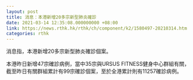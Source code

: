 ```yaml
---
layout: post
title: 消息：本港新增20多宗新型肺炎確診
date: 2021-03-14 12:35:08.000000000 +08:00
link: https://news.rthk.hk/rthk/ch/component/k2/1580497-20210314.htm
categories: rthk
---
```


消息指，本港新增20多宗新型肺炎確診個案。

本港昨日新增47宗確診病例，當中35宗與URSUS FITNESS健身中心群組有關，截至昨日有關群組累計有99宗確診個案，至於全港累計則有11257確診病例。
